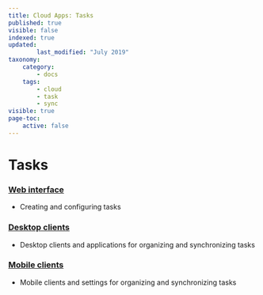 ```yaml
---
title: Cloud Apps: Tasks
published: true
visible: false
indexed: true
updated:
        last_modified: "July 2019"
taxonomy:
    category:
        - docs
    tags:
        - cloud
        - task
        - sync
visible: true
page-toc:
    active: false
---
```


# Tasks

### [Web interface](web)
- Creating and configuring tasks

### [Desktop clients](desktop)
- Desktop clients and applications for organizing and synchronizing tasks

### [Mobile clients](mobile)
- Mobile clients and settings for organizing and synchronizing tasks
